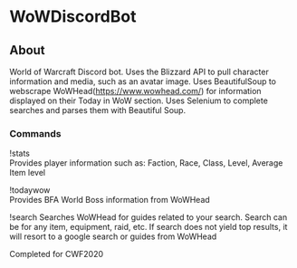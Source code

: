 # WoWDiscordBot

## About
World of Warcraft Discord bot. 
Uses the Blizzard API to pull character information and media, such as an avatar image. 
Uses BeautifulSoup to webscrape WoWHead(https://www.wowhead.com/) for information displayed on their Today in WoW section.
Uses Selenium to complete searches and parses them with Beautiful Soup. 

### Commands

!stats  
Provides player information such as: Faction, Race, Class, Level, Average Item level  

!todaywow  
Provides BFA World Boss information from WoWHead  

!search
Searches WoWHead for guides related to your search. Search can be for any item, equipment, raid, etc. If search does not yield top results, it will resort to a google search or guides from WoWHead


Completed for CWF2020
